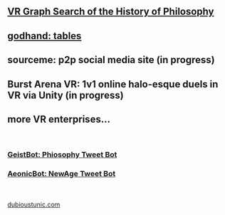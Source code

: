 <br><br><h2><a href="http://dubioustunic.github.io/vr-philosophy-graph/page.html">VR Graph Search of the History of Philosophy</a></h2>
<h2><a href="http://dubioustunic.github.io/godhand-tables/index.html">godhand: tables</a></h2>
<h2>sourceme: p2p social media site (in progress) </h2>
<h2>Burst Arena VR: 1v1 online halo-esque duels in VR via Unity (in progress) </h2>
<h2>more VR enterprises... </h2>
<br>
<h3><a href="Twitter.com/GeistBot">GeistBot: Phiosophy Tweet Bot</a></h3>
<h3><a href="Twitter.com/AeonicBot">AeonicBot: NewAge Tweet Bot</a></h3>
<br><br>
<span><a href="dubioustunic.com">dubioustunic.com</a></span>
